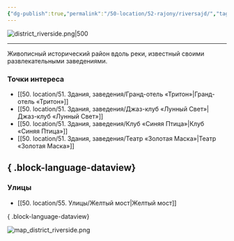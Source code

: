 ```yaml
---
{"dg-publish":true,"permalink":"/50-location/52-rajony/riversajd/","tags":["локация/район"]}
---
```


![district_riverside.png|500](/img/user/90.%20files/district_riverside.png)
***
Живописный исторический район вдоль реки, известный своими развлекательными заведениями. 
### Точки интереса
- [[50. location/51. Здания, заведения/Гранд-отель «Тритон»\|Гранд-отель «Тритон»]]
- [[50. location/51. Здания, заведения/Джаз-клуб «Лунный Свет»\|Джаз-клуб «Лунный Свет»]]
- [[50. location/51. Здания, заведения/Клуб «Синяя Птица»\|Клуб «Синяя Птица»]]
- [[50. location/51. Здания, заведения/Театр «Золотая Маска»\|Театр «Золотая Маска»]]

{ .block-language-dataview}
---
### Улицы
- [[50. location/55. Улицы/Желтый мост\|Желтый мост]]

{ .block-language-dataview}

![map_district_riverside.png](/img/user/90.%20files/map_district_riverside.png)